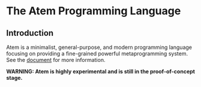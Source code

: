 # The Atem Programming Language

## Introduction

Atem is a minimalist, general-purpose, and modern programming language focusing on providing a fine-grained powerful metaprogramming system. See the [document](https://atemlang.github.io/) for more information.

**WARNING: Atem is highly experimental and is still in the proof-of-concept stage.**

